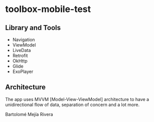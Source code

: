 # toolbox-mobile-test

## Library and Tools
* Navigation
* ViewModel
* LiveData
* Retrofit
* OkHttp
* Glide
* ExoPlayer

## Architecture

The app uses MVVM [Model-View-ViewModel] architecture to have a unidirectional flow of data, separation of concern and a lot more.

Bartolomé Mejía Rivera
